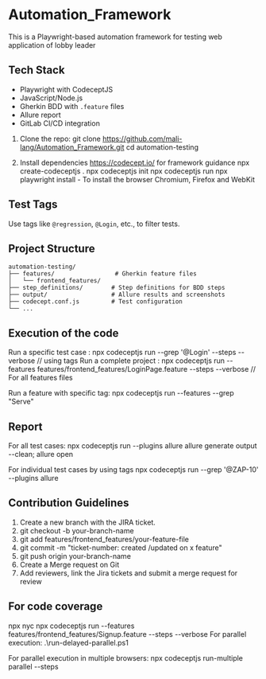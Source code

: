 # Automation_Framework

This is a Playwright-based automation framework for testing web application of lobby leader

## Tech Stack
- Playwright with CodeceptJS
- JavaScript/Node.js
- Gherkin BDD with `.feature` files
- Allure report 
- GitLab CI/CD integration

1. Clone the repo:
git clone https://github.com/mali-lang/Automation_Framework.git 
cd automation-testing

2. Install dependencies
https://codecept.io/  for framework guidance
npx create-codeceptjs .
npx codeceptjs init
npx codeceptjs run
npx playwright install - To install the browser Chromium, Firefox and WebKit


## Test Tags
Use tags like `@regression`, `@Login`, etc., to filter tests.


## Project Structure
```
automation-testing/
├── features/                 # Gherkin feature files
│   └── frontend_features/
├── step_definitions/        # Step definitions for BDD steps
├── output/                  # Allure results and screenshots
├── codecept.conf.js         # Test configuration
└── ...
```



## Execution of the code
Run a specific test case : npx codeceptjs run --grep '@Login' --steps --verbose   // using tags 
Run a complete project : npx codeceptjs run --features features/frontend_features/LoginPage.feature --steps --verbose   // For all features files

Run a feature with specific tag: npx codeceptjs run --features --grep "Serve"


## Report
For all test cases: npx codeceptjs run --plugins allure
allure generate output --clean; allure open

For individual test cases by using tags npx codeceptjs run --grep '@ZAP-10' --plugins allure


## Contribution Guidelines
1. Create a new branch with the JIRA ticket.
2. git checkout -b your-branch-name
3. git add features/frontend_features/your-feature-file
4. git commit -m "ticket-number: created /updated on x feature"
5. git push origin your-branch-name
6. Create a Merge request on Git
7. Add reviewers, link the Jira tickets and submit a merge request for review

## For code coverage
npx nyc npx codeceptjs run --features features/frontend_features/Signup.feature --steps --verbose
For parallel execution: .\run-delayed-parallel.ps1 

For parallel execution in multiple browsers:  npx codeceptjs run-multiple parallel --steps